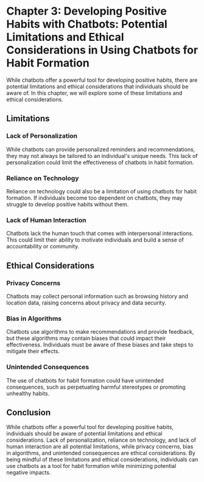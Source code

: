 Chapter 3: Developing Positive Habits with Chatbots: Potential Limitations and Ethical Considerations in Using Chatbots for Habit Formation
===========================================================================================================================================

While chatbots offer a powerful tool for developing positive habits, there are potential limitations and ethical considerations that individuals should be aware of. In this chapter, we will explore some of these limitations and ethical considerations.

Limitations
-----------

### Lack of Personalization

While chatbots can provide personalized reminders and recommendations, they may not always be tailored to an individual's unique needs. This lack of personalization could limit the effectiveness of chatbots in habit formation.

### Reliance on Technology

Reliance on technology could also be a limitation of using chatbots for habit formation. If individuals become too dependent on chatbots, they may struggle to develop positive habits without them.

### Lack of Human Interaction

Chatbots lack the human touch that comes with interpersonal interactions. This could limit their ability to motivate individuals and build a sense of accountability or community.

Ethical Considerations
----------------------

### Privacy Concerns

Chatbots may collect personal information such as browsing history and location data, raising concerns about privacy and data security.

### Bias in Algorithms

Chatbots use algorithms to make recommendations and provide feedback, but these algorithms may contain biases that could impact their effectiveness. Individuals must be aware of these biases and take steps to mitigate their effects.

### Unintended Consequences

The use of chatbots for habit formation could have unintended consequences, such as perpetuating harmful stereotypes or promoting unhealthy habits.

Conclusion
----------

While chatbots offer a powerful tool for developing positive habits, individuals should be aware of potential limitations and ethical considerations. Lack of personalization, reliance on technology, and lack of human interaction are all potential limitations, while privacy concerns, bias in algorithms, and unintended consequences are ethical considerations. By being mindful of these limitations and ethical considerations, individuals can use chatbots as a tool for habit formation while minimizing potential negative impacts.
